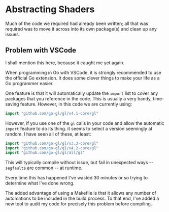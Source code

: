 # Abstracting Shaders

Much of the code we required had already been written; all that was required was to move it across into its own package(s) and clean up any issues.

## Problem with VSCode

I shall mention this here, because it caught me yet again.

When programming in Go with VSCode, it is strongly recommended to use the official Go extension. It does some clever things to make your life as a Go programmer easier.

One feature is that it will automatically update the `import` list to cover any packages that you reference in the code. This is usually a very handy, time-saving feature. However, in this code we are currently using:

```go
import "github.com/go-gl/gl/v4.1-core/gl"
```

However, if you use one of the `gl` calls in your code and allow the automatic `import` feature to do its thing. it seems to select a version seemingly at random. I have seen all of these, at least:

```go
import "github.com/go-gl/gl/v3.3-core/gl"
import "github.com/go-gl/gl/v4.2-core/gl"
import "github.com/go-gl/gl/all/gl"
```

This will typically compile without issue, but fail in unexpected ways -- `segfault`s are common -- at runtime.

Every time this has happened I've wasted 30 minutes or so trying to determine what I've done wrong.

The added advantage of using a Makefile is that it allows any number of automations to be included in the build process. To that end, I've added a new tool to audit my code for precisely this problem before compiling.
